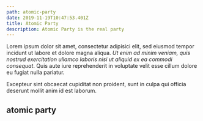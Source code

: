 ```yaml
---
path: atomic-party
date: 2019-11-19T10:47:53.401Z
title: Atomic Party
description: Atomic Party is the real party
---
```

Lorem ipsum dolor sit amet, consectetur adipisici elit, sed eiusmod tempor incidunt ut labore et dolore magna aliqua. _Ut enim ad minim veniam, quis nostrud exercitation ullamco laboris nisi ut aliquid ex ea commodi consequat_. Quis aute iure reprehenderit in voluptate velit esse cillum dolore eu fugiat nulla pariatur. 

Excepteur sint obcaecat cupiditat non proident, sunt in culpa qui officia deserunt mollit anim id est laborum.

## **atomic party**
